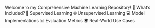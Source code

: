 Welcome to my Comprehensive Machine Learning Repository! 🚀
What’s Included?
🤖 Supervised Learning
🌐 Unsupervised Learning
💻 Model Implementations
📊 Evaluation Metrics
🌍 Real-World Use Cases
